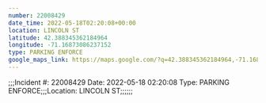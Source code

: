 ```yaml
---
number: 22008429
date_time: 2022-05-18T02:20:08+00:00
location: LINCOLN ST
latitude: 42.388345362184964
longitude: -71.16873086237152
type: PARKING ENFORCE
google_maps_link: https://maps.google.com/?q=42.388345362184964,-71.16873086237152
---
```


;;;Incident #: 22008429   Date: 2022-05-18 02:20:08   Type: PARKING ENFORCE;;;Location: LINCOLN ST;;;;;;
